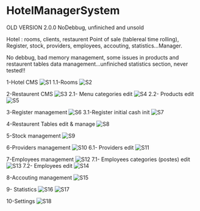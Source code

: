 # HotelManagerSystem 
OLD VERSION 2.0.0 NoDebbug, unfiniched and unsold

Hotel : rooms, clients, restaurent Point of sale (tablereal time rolling), Register, stock, providers, employees, accouting, statistics...Manager.

No debbug, bad memory management, some issues in products and restaurent tables data management...unfiniched statistics section, never tested!!

1-Hotel CMS
![S1](https://user-images.githubusercontent.com/42687107/139756048-f56b44e3-9f17-45de-a3cc-8430451de9c7.png)
1.1-Rooms
![S2](https://user-images.githubusercontent.com/42687107/139756053-513ccbee-9222-4a9d-be7a-b8634df1932a.png)

2-Restaurent CMS
![S3](https://user-images.githubusercontent.com/42687107/139756057-1d9ada64-bd2d-4343-bec5-1ba3f000f13d.png)
2.1- Menu categories edit
![S4](https://user-images.githubusercontent.com/42687107/139756060-31108d6a-7ad0-4629-95d2-1159b80363a7.png)
2.2- Products edit
![S5](https://user-images.githubusercontent.com/42687107/139756062-62cca51f-5fdb-4deb-bf23-330e90c8ec54.png)

3-Register management
![S6](https://user-images.githubusercontent.com/42687107/139756064-b6a11939-01b8-4fa2-b07a-ccf23c4bdd2f.png)
3.1-Register initial cash init
![S7](https://user-images.githubusercontent.com/42687107/139756069-cffda979-b93b-48a3-afd4-b56a81e8f8f9.png)

4-Restaurent Tables edit & manage
![S8](https://user-images.githubusercontent.com/42687107/139756073-4e899c38-5d9a-4352-928e-a02b76a53afa.png)

5-Stock management
![S9](https://user-images.githubusercontent.com/42687107/139756077-932c7fa1-c66c-499d-922d-3919ba51178e.png)

6-Providers management
![S10](https://user-images.githubusercontent.com/42687107/139756080-1ed71f0f-6493-40b8-9064-64ae287a5ab3.png)
6.1- Providers edit
![S11](https://user-images.githubusercontent.com/42687107/139756084-a590c734-9b2f-44cf-bede-7ea006cd7b19.png)

7-Employees management
![S12](https://user-images.githubusercontent.com/42687107/139756087-77e00c16-bbc9-486b-a8cc-cd5c9ca30eb0.png)
7.1- Employees categories (postes) edit
![S13](https://user-images.githubusercontent.com/42687107/139756088-326457ac-2fe9-4d0c-ab71-f38898b4201e.png)
7.2- Employees edit
![S14](https://user-images.githubusercontent.com/42687107/139756092-5d72699e-6c96-4240-bff5-4454b0923a81.png)

8-Accouting management
![S15](https://user-images.githubusercontent.com/42687107/139756094-299621c9-aea4-4c37-87d0-9285054b62aa.png)

9- Statistics
![S16](https://user-images.githubusercontent.com/42687107/139756097-4a953e23-f43b-449c-99ec-3fbbc4efc8f0.png)
![S17](https://user-images.githubusercontent.com/42687107/139756100-694dd6af-a1dd-4a3e-8897-9601b103165c.png)

10-Settings
![S18](https://user-images.githubusercontent.com/42687107/139756105-ad289bd7-2870-4b86-9ca6-53d31dcc19b1.png)
